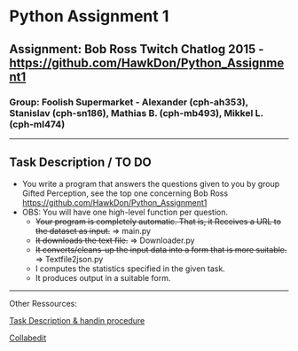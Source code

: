 # Python Assignment 1
## Assignment: Bob Ross Twitch Chatlog 2015 - https://github.com/HawkDon/Python_Assignment1

### Group: **Foolish Supermarket** - Alexander (cph-ah353), Stanislav (cph-sn186), Mathias B. (cph-mb493), Mikkel L. (cph-ml474)

---

## Task Description / TO DO
 - You write a program that answers the questions given to you by group Gifted Perception, see the top one concerning Bob Ross https://github.com/HawkDon/Python_Assignment1
 -   OBS: You will have one high-level function per question.
     - ~~Your program is completely automatic. That is, it
Receives a URL to the dataset as input.~~ => main.py
     - ~~It downloads the text file.~~ => Downloader.py
     - ~~It converts/cleans-up the input data into a form that is more suitable.~~ => Textfile2json.py
     - I computes the statistics specified in the given task.
     - It produces output in a suitable form.



---

Other Ressources:

[Task Description & handin procedure](https://github.com/datsoftlyngby/dat4sem2018fall-python/blob/master/assignments/assignment1.md)

[Collabedit](http://collabedit.com/bh2k9)
